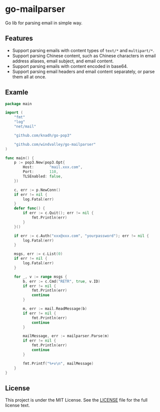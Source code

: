 # go-mailparser

Go lib for parsing email in simple way.

## Features

- Support parsing emails with content types of `text/*` and `multipart/*`.
- Support parsing Chinese content, such as Chinese characters in email address aliases, email subject, and email content.
- Support parsing emails with content encoded in base64.
- Support parsing email headers and email content separately, or parse them all at once.

## Examle

```go
package main

import (
	"fmt"
	"log"
	"net/mail"

	"github.com/knadh/go-pop3"

	"github.com/windvalley/go-mailparser"
)

func main() {
	p := pop3.New(pop3.Opt{
		Host:       "mail.xxx.com",
		Port:       110,
		TLSEnabled: false,
	})

	c, err := p.NewConn()
	if err != nil {
		log.Fatal(err)
	}
	defer func() {
		if err := c.Quit(); err != nil {
			fmt.Println(err)
		}
	}()

	if err := c.Auth("xxx@xxx.com", "yourpassword"); err != nil {
		log.Fatal(err)
	}

	msgs, err := c.List(0)
	if err != nil {
		log.Fatal(err)
	}

	for _, v := range msgs {
		b, err := c.Cmd("RETR", true, v.ID)
		if err != nil {
			fmt.Println(err)
			continue
		}

		m, err := mail.ReadMessage(b)
		if err != nil {
			fmt.Println(err)
			continue
		}

		mailMessage, err := mailparser.Parse(m)
		if err != nil {
			fmt.Println(err)
			continue
		}

		fmt.Printf("%+v\n", mailMessage)
	}
}
```

## License

This project is under the MIT License.
See the [LICENSE](LICENSE) file for the full license text.
